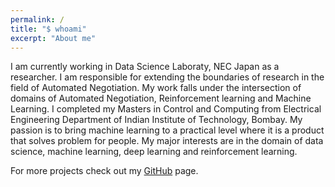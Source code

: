 ```yaml
---
permalink: /
title: "$ whoami"
excerpt: "About me"
---
```


I am currently working in Data Science Laboraty, NEC Japan as a researcher. I am responsible for extending the boundaries of research in the field of Automated Negotiation. My work falls under the intersection of domains of Automated Negotiation, Reinforcement learning and Machine Learning.
I completed my Masters in Control and Computing from Electrical Engineering Department of Indian Institute of Technology, Bombay. My passion is to bring machine learning to a practical level where it is a product that solves problem for people.
My major interests are in the domain of data science, machine learning, deep learning and reinforcement learning.

For more projects check out my [GitHub]("https://github.com/ayansengupta17/") page.


